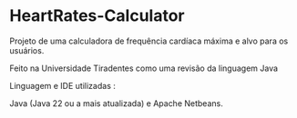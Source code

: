 # HeartRates-Calculator
Projeto de uma calculadora de frequência cardíaca máxima e alvo para os usuários.

Feito na Universidade Tiradentes como uma revisão da linguagem Java

Linguagem e IDE utilizadas :

Java (Java 22 ou a mais atualizada) e Apache Netbeans.
